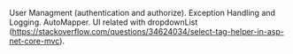 User Managment (authentication and authorize).
Exception Handling and Logging.
AutoMapper.
UI related with dropdownList (https://stackoverflow.com/questions/34624034/select-tag-helper-in-asp-net-core-mvc).
